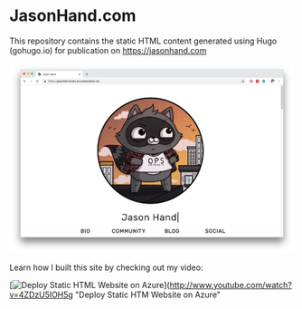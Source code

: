 # JasonHand.com

This repository contains the static HTML content generated using Hugo (gohugo.io) for publication on https://jasonhand.com

![](images/site_screenshot.png)

Learn how I built this site by checking out my video:
 
[![Deploy Static HTML Website on Azure](http://img.youtube.com/vi/4ZDzU5lOH5g/0.jpg)](http://www.youtube.com/watch?v=4ZDzU5lOH5g "Deploy Static HTM  Website on Azure"

